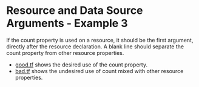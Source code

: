 # Resource and Data Source Arguments - Example 3

If the count property is used on a resource, it should be the first argument, directly after the resource declaration.  A blank line should separate the count property from other resource properties.

- [good.tf](good.tf) shows the desired use of the count property.
- [bad.tf](bad.tf) shows the undesired use of count mixed with other resource properties.

